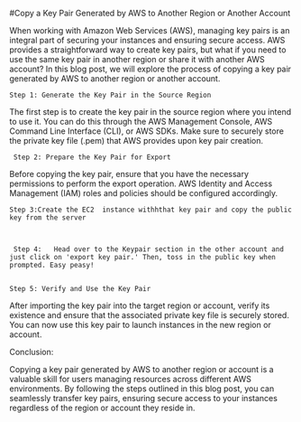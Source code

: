 #Copy a Key Pair Generated by AWS to Another Region or Another Account

When working with Amazon Web Services (AWS), managing key pairs is an integral part of securing your instances and ensuring secure access. AWS provides a straightforward way to create key pairs, but what if you need to use the same key pair in another region or share it with another AWS account? In this blog post, we will explore the process of copying a key pair generated by AWS to another region or another account.

    Step 1: Generate the Key Pair in the Source Region

The first step is to create the key pair in the source region where you intend to use it. You can do this through the AWS Management Console, AWS Command Line Interface (CLI), or AWS SDKs. Make sure to securely store the private key file (.pem) that AWS provides upon key pair creation.

     Step 2: Prepare the Key Pair for Export

Before copying the key pair, ensure that you have the necessary permissions to perform the export operation. AWS Identity and Access Management (IAM) roles and policies should be configured accordingly.

    Step 3:Create the EC2  instance withhthat key pair and copy the public key from the server



     Step 4:   Head over to the Keypair section in the other account and just click on 'export key pair.' Then, toss in the public key when prompted. Easy peasy!


    Step 5: Verify and Use the Key Pair

After importing the key pair into the target region or account, verify its existence and ensure that the associated private key file is securely stored. You can now use this key pair to launch instances in the new region or account.

Conclusion:

Copying a key pair generated by AWS to another region or account is a valuable skill for users managing resources across different AWS environments. By following the steps outlined in this blog post, you can seamlessly transfer key pairs, ensuring secure access to your instances regardless of the region or account they reside in.





